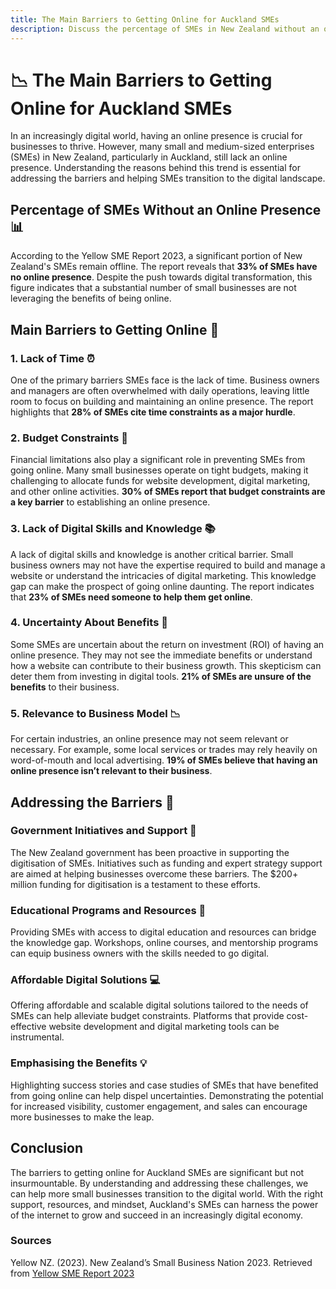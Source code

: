 ```yaml
---
title: The Main Barriers to Getting Online for Auckland SMEs
description: Discuss the percentage of SMEs in New Zealand without an online presence and the reasons behind this trend. Understanding these barriers, such as time constraints, budget limitations, and lack of technical expertise, is crucial to supporting Auckland small businesses in their digital transformation journey.
---
```


# 📉 The Main Barriers to Getting Online for Auckland SMEs

In an increasingly digital world, having an online presence is crucial for businesses to thrive. However, many small and medium-sized enterprises (SMEs) in New Zealand, particularly in Auckland, still lack an online presence. Understanding the reasons behind this trend is essential for addressing the barriers and helping SMEs transition to the digital landscape.

## Percentage of SMEs Without an Online Presence 📊

According to the Yellow SME Report 2023, a significant portion of New Zealand's SMEs remain offline. The report reveals that **33% of SMEs have no online presence**. Despite the push towards digital transformation, this figure indicates that a substantial number of small businesses are not leveraging the benefits of being online.

## Main Barriers to Getting Online 🚧

### 1. Lack of Time ⏰

One of the primary barriers SMEs face is the lack of time. Business owners and managers are often overwhelmed with daily operations, leaving little room to focus on building and maintaining an online presence. The report highlights that **28% of SMEs cite time constraints as a major hurdle**.

### 2. Budget Constraints 💸

Financial limitations also play a significant role in preventing SMEs from going online. Many small businesses operate on tight budgets, making it challenging to allocate funds for website development, digital marketing, and other online activities. **30% of SMEs report that budget constraints are a key barrier** to establishing an online presence.

### 3. Lack of Digital Skills and Knowledge 📚

A lack of digital skills and knowledge is another critical barrier. Small business owners may not have the expertise required to build and manage a website or understand the intricacies of digital marketing. This knowledge gap can make the prospect of going online daunting. The report indicates that **23% of SMEs need someone to help them get online**.

### 4. Uncertainty About Benefits 🤔

Some SMEs are uncertain about the return on investment (ROI) of having an online presence. They may not see the immediate benefits or understand how a website can contribute to their business growth. This skepticism can deter them from investing in digital tools. **21% of SMEs are unsure of the benefits** to their business.

### 5. Relevance to Business Model 📉

For certain industries, an online presence may not seem relevant or necessary. For example, some local services or trades may rely heavily on word-of-mouth and local advertising. **19% of SMEs believe that having an online presence isn’t relevant to their business**.

## Addressing the Barriers 🌉

### Government Initiatives and Support 🎯

The New Zealand government has been proactive in supporting the digitisation of SMEs. Initiatives such as funding and expert strategy support are aimed at helping businesses overcome these barriers. The $200+ million funding for digitisation is a testament to these efforts.

### Educational Programs and Resources 📘

Providing SMEs with access to digital education and resources can bridge the knowledge gap. Workshops, online courses, and mentorship programs can equip business owners with the skills needed to go digital.

### Affordable Digital Solutions 💻

Offering affordable and scalable digital solutions tailored to the needs of SMEs can help alleviate budget constraints. Platforms that provide cost-effective website development and digital marketing tools can be instrumental.

### Emphasising the Benefits 💡

Highlighting success stories and case studies of SMEs that have benefited from going online can help dispel uncertainties. Demonstrating the potential for increased visibility, customer engagement, and sales can encourage more businesses to make the leap.

## Conclusion

The barriers to getting online for Auckland SMEs are significant but not insurmountable. By understanding and addressing these challenges, we can help more small businesses transition to the digital world. With the right support, resources, and mindset, Auckland's SMEs can harness the power of the internet to grow and succeed in an increasingly digital economy.

### Sources

Yellow NZ. (2023). New Zealand’s Small Business Nation 2023. Retrieved from [Yellow SME Report 2023](https://5250769.fs1.hubspotusercontent-na1.net/hubfs/5250769/SME%20Reports/Yellow%20SME%20Report%202023.pdf)
